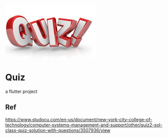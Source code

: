 ![Optional Text](home.jpg)
# Quiz
a flutter project
## Ref
https://www.studocu.com/en-us/document/new-york-city-college-of-technology/computer-systems-management-and-support/other/quiz2-sol-class-quiz-solution-with-questions/3507936/view
